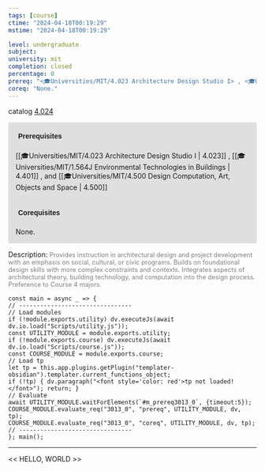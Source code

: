```yaml
---
tags: [course]
ctime: "2024-04-18T00:19:29"
mstime: "2024-04-18T00:19:29"

level: undergraduate
subject: 
university: mit
completion: closed
percentage: 0
prereq: "<🎓Universities/MIT/4.023 Architecture Design Studio I> , <🎓Universities/MIT/1.564J Environmental Technologies in Buildings> , and <🎓Universities/MIT/4.500 Design Computation, Art, Objects and Space>"
coreq: "None."
---
```


catalog [4.024](http://student.mit.edu/catalog/m4a.html#4.024)

<span style="display: block; padding: 15px; background-color: rgb(100, 100, 100, 0.2);"><font id="m_prereq3013_0" style="display: block; font-family: Arial, sans-serif; font-weight: bold; padding: 5px">Prerequisites</font><br><span id="prereq3013_0">[[🎓Universities/MIT/4.023 Architecture Design Studio I | 4.023]] , [[🎓Universities/MIT/1.564J Environmental Technologies in Buildings | 4.401]] , and [[🎓Universities/MIT/4.500 Design Computation, Art, Objects and Space | 4.500]]</span></span>
<span style="display: block; padding: 15px; background-color: rgb(100, 100, 100, 0.2);"><font id="m_coreq3013_0" style="display: block; font-family: Arial, sans-serif; font-weight: bold; padding: 5px">Corequisites</font><br><span id="coreq3013_0">None.</span></span>

<font style="">Description:</font>
<font style="color: grey; font-size: 0.8rem;">Provides instruction in architectural design and project development with an emphasis on social, cultural, or civic programs. Builds on foundational design skills with more complex constraints and contexts. Integrates aspects of architectural theory, building technology, and computation into the design process. Preference to Course 4 majors.</font>

```dataviewjs
const main = async _ => {
// --------------------------------
// Load modules
if (!module.exports.utility) dv.executeJs(await dv.io.load("Scripts/utility.js"));
const UTILITY_MODULE = module.exports.utility;
if (!module.exports.course) dv.executeJs(await dv.io.load("Scripts/course.js"));
const COURSE_MODULE = module.exports.course;
// Load tp
let tp = this.app.plugins.getPlugin("templater-obsidian").templater.current_functions_object;
if (!tp) { dv.paragraph("<font style='color: red'>tp not loaded!</font>"); return; }
// Evaluate
await UTILITY_MODULE.waitForElements(`#m_prereq3013_0`, {timeout:5});
COURSE_MODULE.evaluate_req("3013_0", "prereq", UTILITY_MODULE, dv, tp);
COURSE_MODULE.evaluate_req("3013_0", "coreq", UTILITY_MODULE, dv, tp);
// --------------------------------
}; main();
```

---

<< HELLO, WORLD >>
